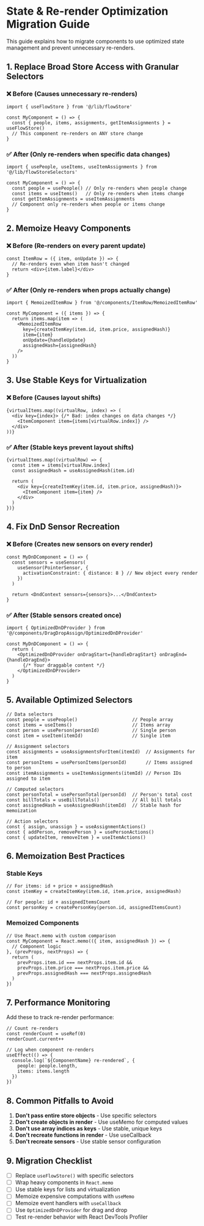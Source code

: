 # State & Re-render Optimization Migration Guide

This guide explains how to migrate components to use optimized state management and prevent unnecessary re-renders.

## 1. Replace Broad Store Access with Granular Selectors

### ❌ Before (Causes unnecessary re-renders)
```tsx
import { useFlowStore } from '@/lib/flowStore'

const MyComponent = () => {
  const { people, items, assignments, getItemAssignments } = useFlowStore()
  // This component re-renders on ANY store change
}
```

### ✅ After (Only re-renders when specific data changes)
```tsx
import { usePeople, useItems, useItemAssignments } from '@/lib/flowStoreSelectors'

const MyComponent = () => {
  const people = usePeople() // Only re-renders when people change
  const items = useItems()   // Only re-renders when items change
  const getItemAssignments = useItemAssignments
  // Component only re-renders when people or items change
}
```

## 2. Memoize Heavy Components

### ❌ Before (Re-renders on every parent update)
```tsx
const ItemRow = ({ item, onUpdate }) => {
  // Re-renders even when item hasn't changed
  return <div>{item.label}</div>
}
```

### ✅ After (Only re-renders when props actually change)
```tsx
import { MemoizedItemRow } from '@/components/ItemRow/MemoizedItemRow'

const MyComponent = ({ items }) => {
  return items.map(item => (
    <MemoizedItemRow
      key={createItemKey(item.id, item.price, assignedHash)}
      item={item}
      onUpdate={handleUpdate}
      assignedHash={assignedHash}
    />
  ))
}
```

## 3. Use Stable Keys for Virtualization

### ❌ Before (Causes layout shifts)
```tsx
{virtualItems.map((virtualRow, index) => (
  <div key={index}> {/* Bad: index changes on data changes */}
    <ItemComponent item={items[virtualRow.index]} />
  </div>
))}
```

### ✅ After (Stable keys prevent layout shifts)
```tsx
{virtualItems.map((virtualRow) => {
  const item = items[virtualRow.index]
  const assignedHash = useAssignedHash(item.id)
  
  return (
    <div key={createItemKey(item.id, item.price, assignedHash)}>
      <ItemComponent item={item} />
    </div>
  )
})}
```

## 4. Fix DnD Sensor Recreation

### ❌ Before (Creates new sensors on every render)
```tsx
const MyDnDComponent = () => {
  const sensors = useSensors(
    useSensor(PointerSensor, {
      activationConstraint: { distance: 8 } // New object every render
    })
  )
  
  return <DndContext sensors={sensors}>...</DndContext>
}
```

### ✅ After (Stable sensors created once)
```tsx
import { OptimizedDnDProvider } from '@/components/DragDropAssign/OptimizedDnDProvider'

const MyDnDComponent = () => {
  return (
    <OptimizedDnDProvider onDragStart={handleDragStart} onDragEnd={handleDragEnd}>
      {/* Your draggable content */}
    </OptimizedDnDProvider>
  )
}
```

## 5. Available Optimized Selectors

```tsx
// Data selectors
const people = usePeople()                    // People array
const items = useItems()                      // Items array
const person = usePerson(personId)            // Single person
const item = useItem(itemId)                  // Single item

// Assignment selectors
const assignments = useAssignmentsForItem(itemId)  // Assignments for item
const personItems = usePersonItems(personId)       // Items assigned to person
const itemAssignments = useItemAssignments(itemId) // Person IDs assigned to item

// Computed selectors
const personTotal = usePersonTotal(personId)  // Person's total cost
const billTotals = useBillTotals()            // All bill totals
const assignedHash = useAssignedHash(itemId)  // Stable hash for memoization

// Action selectors
const { assign, unassign } = useAssignmentActions()
const { addPerson, removePerson } = usePersonActions()
const { updateItem, removeItem } = useItemActions()
```

## 6. Memoization Best Practices

### Stable Keys
```tsx
// For items: id + price + assignedHash
const itemKey = createItemKey(item.id, item.price, assignedHash)

// For people: id + assignedItemsCount
const personKey = createPersonKey(person.id, assignedItemsCount)
```

### Memoized Components
```tsx
// Use React.memo with custom comparison
const MyComponent = React.memo(({ item, assignedHash }) => {
  // Component logic
}, (prevProps, nextProps) => {
  return (
    prevProps.item.id === nextProps.item.id &&
    prevProps.item.price === nextProps.item.price &&
    prevProps.assignedHash === nextProps.assignedHash
  )
})
```

## 7. Performance Monitoring

Add these to track re-render performance:

```tsx
// Count re-renders
const renderCount = useRef(0)
renderCount.current++

// Log when component re-renders
useEffect(() => {
  console.log(`${ComponentName} re-rendered`, { 
    people: people.length, 
    items: items.length 
  })
})
```

## 8. Common Pitfalls to Avoid

1. **Don't pass entire store objects** - Use specific selectors
2. **Don't create objects in render** - Use useMemo for computed values
3. **Don't use array indices as keys** - Use stable, unique keys
4. **Don't recreate functions in render** - Use useCallback
5. **Don't recreate sensors** - Use stable sensor configuration

## 9. Migration Checklist

- [ ] Replace `useFlowStore()` with specific selectors
- [ ] Wrap heavy components in `React.memo`
- [ ] Use stable keys for lists and virtualization
- [ ] Memoize expensive computations with `useMemo`
- [ ] Memoize event handlers with `useCallback`
- [ ] Use `OptimizedDnDProvider` for drag and drop
- [ ] Test re-render behavior with React DevTools Profiler
